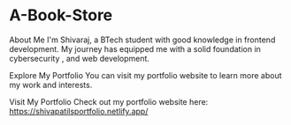 # A-Book-Store
About Me I'm Shivaraj, a BTech student with good knowledge in frontend development. My journey has equipped me with a solid foundation in cybersecurity , and web development.

Explore My Portfolio You can visit my portfolio website to learn more about my work and interests.

Visit My Portfolio Check out my portfolio website here: https://shivapatilsportfolio.netlify.app/
